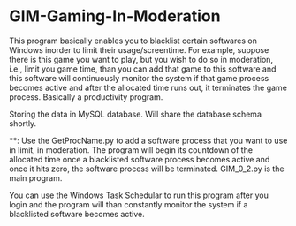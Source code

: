 # GIM-Gaming-In-Moderation
This program basically enables you to blacklist certain softwares on Windows inorder to limit their usage/screentime. For example, suppose there is this game you want to play, but you wish to do so in moderation, i.e., limit you game time, than you can add that game to this software and this software will continuously monitor the system if that game process becomes active and after the allocated time runs out, it terminates the game process. Basically a productivity program.

Storing the data in MySQL database. Will share the database schema shortly.

**:
Use the GetProcName.py to add a software process that you want to use in limit, in moderation.
The program will begin its countdown of the allocated time once a blacklisted software process becomes active and once it hits zero, the software process will be terminated.
GIM_0_2.py is the main program.

You can use the Windows Task Schedular to run this program after you login and the program will than constantly monitor the system if a blacklisted software becomes active.
